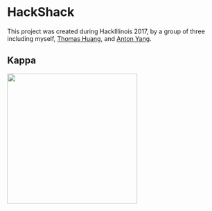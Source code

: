 # HackShack
This project was created during HackIllinois 2017, by a group of three including myself, [Thomas Huang](https://github.com/thomasehuang), and [Anton Yang](https://github.com/theunderpaidone).

## Kappa
<img src="http://oi63.tinypic.com/348iphj.jpg" width="300">
